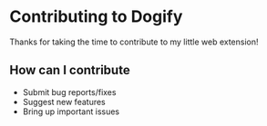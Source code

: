 # Contributing to Dogify
Thanks for taking the time to contribute to my little web extension! 
## How can I contribute
 - Submit bug reports/fixes
 - Suggest new features
 - Bring up important issues
